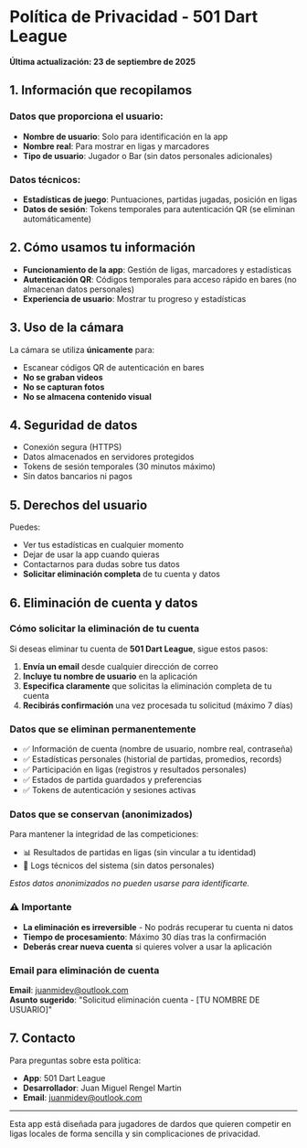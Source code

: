 # Política de Privacidad - 501 Dart League

**Última actualización: 23 de septiembre de 2025**

## 1. Información que recopilamos

### Datos que proporciona el usuario:
- **Nombre de usuario**: Solo para identificación en la app
- **Nombre real**: Para mostrar en ligas y marcadores
- **Tipo de usuario**: Jugador o Bar (sin datos personales adicionales)

### Datos técnicos:
- **Estadísticas de juego**: Puntuaciones, partidas jugadas, posición en ligas
- **Datos de sesión**: Tokens temporales para autenticación QR (se eliminan automáticamente)

## 2. Cómo usamos tu información

- **Funcionamiento de la app**: Gestión de ligas, marcadores y estadísticas
- **Autenticación QR**: Códigos temporales para acceso rápido en bares (no almacenan datos personales)
- **Experiencia de usuario**: Mostrar tu progreso y estadísticas

## 3. Uso de la cámara

La cámara se utiliza **únicamente** para:
- Escanear códigos QR de autenticación en bares
- **No se graban videos**
- **No se capturan fotos**
- **No se almacena contenido visual**

## 4. Seguridad de datos

- Conexión segura (HTTPS)
- Datos almacenados en servidores protegidos
- Tokens de sesión temporales (30 minutos máximo)
- Sin datos bancarios ni pagos

## 5. Derechos del usuario

Puedes:
- Ver tus estadísticas en cualquier momento
- Dejar de usar la app cuando quieras
- Contactarnos para dudas sobre tus datos
- **Solicitar eliminación completa** de tu cuenta y datos

## 6. Eliminación de cuenta y datos

### Cómo solicitar la eliminación de tu cuenta

Si deseas eliminar tu cuenta de **501 Dart League**, sigue estos pasos:

1. **Envía un email** desde cualquier dirección de correo
2. **Incluye tu nombre de usuario** en la aplicación
3. **Especifica claramente** que solicitas la eliminación completa de tu cuenta
4. **Recibirás confirmación** una vez procesada tu solicitud (máximo 7 días)

### Datos que se eliminan permanentemente
- ✅ Información de cuenta (nombre de usuario, nombre real, contraseña)
- ✅ Estadísticas personales (historial de partidas, promedios, records)
- ✅ Participación en ligas (registros y resultados personales)
- ✅ Estados de partida guardados y preferencias
- ✅ Tokens de autenticación y sesiones activas

### Datos que se conservan (anonimizados)
Para mantener la integridad de las competiciones:
- 📊 Resultados de partidas en ligas (sin vincular a tu identidad)
- 🔧 Logs técnicos del sistema (sin datos personales)

*Estos datos anonimizados no pueden usarse para identificarte.*

### ⚠️ Importante
- **La eliminación es irreversible** - No podrás recuperar tu cuenta ni datos
- **Tiempo de procesamiento**: Máximo 30 días tras la confirmación
- **Deberás crear nueva cuenta** si quieres volver a usar la aplicación

### Email para eliminación de cuenta
**Email**: juanmidev@outlook.com  
**Asunto sugerido**: "Solicitud eliminación cuenta - [TU NOMBRE DE USUARIO]"

## 7. Contacto

Para preguntas sobre esta política:
- **App**: 501 Dart League
- **Desarrollador**: Juan Miguel Rengel Martin
- **Email**: juanmidev@outlook.com

---

Esta app está diseñada para jugadores de dardos que quieren competir en ligas locales de forma sencilla y sin complicaciones de privacidad.
